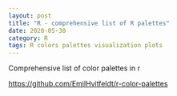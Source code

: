 ```yaml
---
layout: post
title: "R - comprehensive list of R palettes"
date: 2020-05-30
category: R
tags: R colors palettes visualization plots  
---
```


Comprehensive list of color palettes in r

https://github.com/EmilHvitfeldt/r-color-palettes
